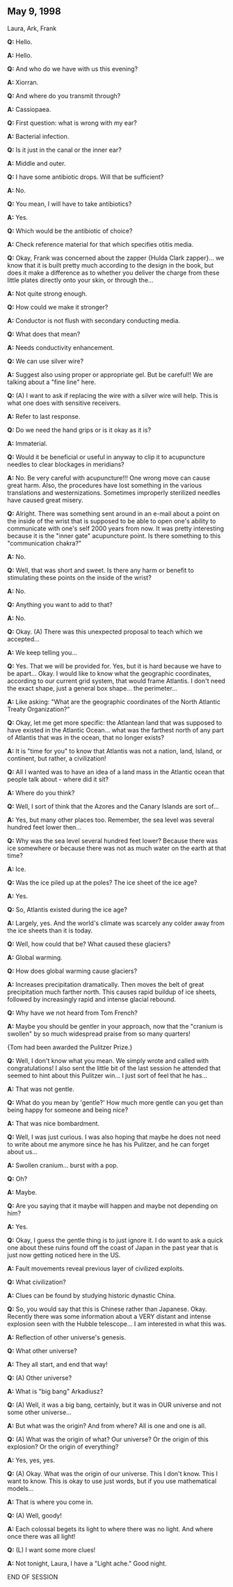 ## May 9, 1998
Laura, Ark, Frank

**Q:** Hello.

**A:** Hello.

**Q:** And who do we have with us this evening?

**A:** Xiorran.

**Q:** And where do you transmit through?

**A:** Cassiopaea.

**Q:** First question: what is wrong with my ear?

**A:** Bacterial infection.

**Q:** Is it just in the canal or the inner ear?

**A:** Middle and outer.

**Q:** I have some antibiotic drops. Will that be sufficient?

**A:** No.

**Q:** You mean, I will have to take antibiotics?

**A:** Yes.

**Q:** Which would be the antibiotic of choice?

**A:** Check reference material for that which specifies otitis media.

**Q:** Okay, Frank was concerned about the zapper {Hulda Clark zapper}... we know that it is built pretty much according to the design in the book, but does it make a difference as to whether you deliver the charge from these little plates directly onto your skin, or through the...

**A:** Not quite strong enough.

**Q:** How could we make it stronger?

**A:** Conductor is not flush with secondary conducting media.

**Q:** What does that mean?

**A:** Needs conductivity enhancement.

**Q:** We can use silver wire?

**A:** Suggest also using proper or appropriate gel. But be careful!! We are talking about a "fine line" here.

**Q:** (A) I want to ask if replacing the wire with a silver wire will help. This is what one does with sensitive receivers.

**A:** Refer to last response.

**Q:** Do we need the hand grips or is it okay as it is?

**A:** Immaterial.

**Q:** Would it be beneficial or useful in anyway to clip it to acupuncture needles to clear blockages in meridians?

**A:** No. Be very careful with acupuncture!!! One wrong move can cause great harm. Also, the procedures have lost something in the various translations and westernizations. Sometimes improperly sterilized needles have caused great misery.

**Q:** Alright. There was something sent around in an e-mail about a point on the inside of the wrist that is supposed to be able to open one's ability to communicate with one's self 2000 years from now. It was pretty interesting because it is the "inner gate" acupuncture point. Is there something to this "communication chakra?"

**A:** No.

**Q:** Well, that was short and sweet. Is there any harm or benefit to stimulating these points on the inside of the wrist?

**A:** No.

**Q:** Anything you want to add to that?

**A:** No.

**Q:** Okay. (A) There was this unexpected proposal to teach which we accepted...

**A:** We keep telling you...

**Q:** Yes. That we will be provided for. Yes, but it is hard because we have to be apart... Okay. I would like to know what the geographic coordinates, according to our current grid system, that would frame Atlantis. I don't need the exact shape, just a general box shape... the perimeter...

**A:** Like asking: "What are the geographic coordinates of the North Atlantic Treaty Organization?"

**Q:** Okay, let me get more specific: the Atlantean land that was supposed to have existed in the Atlantic Ocean... what was the farthest north of any part of Atlantis that was in the ocean, that no longer exists?

**A:** It is "time for you" to know that Atlantis was not a nation, land, Island, or continent, but rather, a civilization!

**Q:** All I wanted was to have an idea of a land mass in the Atlantic ocean that people talk about - where did it sit?

**A:** Where do you think?

**Q:** Well, I sort of think that the Azores and the Canary Islands are sort of...

**A:** Yes, but many other places too. Remember, the sea level was several hundred feet lower then...

**Q:** Why was the sea level several hundred feet lower? Because there was ice somewhere or because there was not as much water on the earth at that time?

**A:** Ice.

**Q:** Was the ice piled up at the poles? The ice sheet of the ice age?

**A:** Yes.

**Q:** So, Atlantis existed during the ice age?

**A:** Largely, yes. And the world's climate was scarcely any colder away from the ice sheets than it is today.

**Q:** Well, how could that be? What caused these glaciers?

**A:** Global warming.

**Q:** How does global warming cause glaciers?

**A:** Increases precipitation dramatically. Then moves the belt of great precipitation much farther north. This causes rapid buildup of ice sheets, followed by increasingly rapid and intense glacial rebound.

**Q:** Why have we not heard from Tom French?

**A:** Maybe you should be gentler in your approach, now that the "cranium is swollen" by so much widespread praise from so many quarters!

{Tom had been awarded the Pulitzer Prize.}

**Q:** Well, I don't know what you mean. We simply wrote and called with congratulations! I also sent the little bit of the last session he attended that seemed to hint about this Pulitzer win... I just sort of feel that he has...

**A:** That was not gentle.

**Q:** What do you mean by 'gentle?' How much more gentle can you get than being happy for someone and being nice?

**A:** That was nice bombardment.

**Q:** Well, I was just curious. I was also hoping that maybe he does not need to write about me anymore since he has his Pulitzer, and he can forget about us...

**A:** Swollen cranium... burst with a pop.

**Q:** Oh?

**A:** Maybe.

**Q:** Are you saying that it maybe will happen and maybe not depending on him?

**A:** Yes.

**Q:** Okay, I guess the gentle thing is to just ignore it. I do want to ask a quick one about these ruins found off the coast of Japan in the past year that is just now getting noticed here in the US.

**A:** Fault movements reveal previous layer of civilized exploits.

**Q:** What civilization?

**A:** Clues can be found by studying historic dynastic China.

**Q:** So, you would say that this is Chinese rather than Japanese. Okay. Recently there was some information about a VERY distant and intense explosion seen with the Hubble telescope... I am interested in what this was.

**A:** Reflection of other universe's genesis.

**Q:** What other universe?

**A:** They all start, and end that way!

**Q:** (A) Other universe?

**A:** What is "big bang" Arkadiusz?

**Q:** (A) Well, it was a big bang, certainly, but it was in OUR universe and not some other universe...

**A:** But what was the origin? And from where? All is one and one is all.

**Q:** (A) What was the origin of what? Our universe? Or the origin of this explosion? Or the origin of everything?

**A:** Yes, yes, yes.

**Q:** (A) Okay. What was the origin of our universe. This I don't know. This I want to know. This is okay to use just words, but if you use mathematical models...

**A:** That is where you come in.

**Q:** (A) Well, goody!

**A:** Each colossal begets its light to where there was no light. And where once there was all light!

**Q:** (L) I want some more clues!

**A:** Not tonight, Laura, I have a "Light ache." Good night.

END OF SESSION

